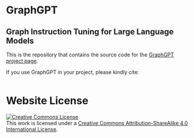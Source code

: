 # GraphGPT
## Graph Instruction Tuning for Large Language Models

This is the repository that contains the source code for the [GraphGPT project page](https://graphgpt.github.io/).

If you use GraphGPT in your project, please kindly cite:
```

```

# Website License
<a rel="license" href="http://creativecommons.org/licenses/by-sa/4.0/"><img alt="Creative Commons License" style="border-width:0" src="https://i.creativecommons.org/l/by-sa/4.0/88x31.png" /></a><br />This work is licensed under a <a rel="license" href="http://creativecommons.org/licenses/by-sa/4.0/">Creative Commons Attribution-ShareAlike 4.0 International License</a>.
